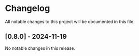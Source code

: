 # Changelog

All notable changes to this project will be documented in this file.

## [0.8.0] - 2024-11-19

No notable changes in this release.
